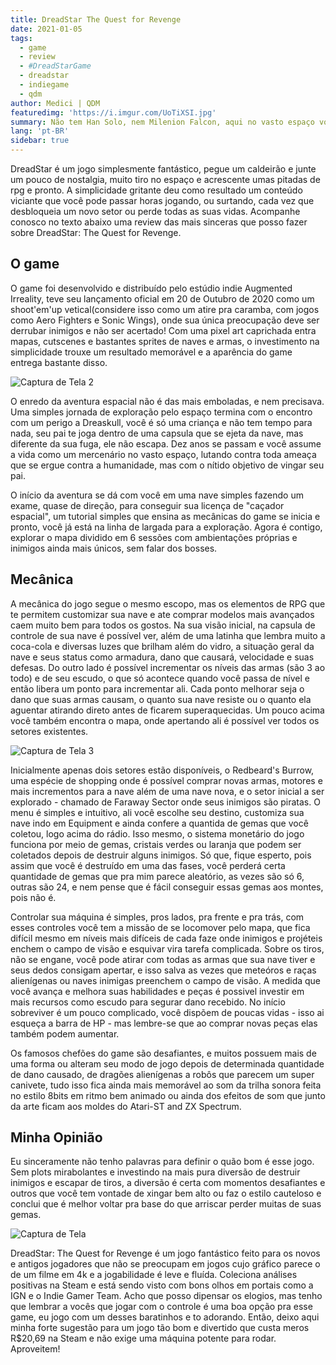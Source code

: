 ```yaml
---
title: DreadStar The Quest for Revenge
date: 2021-01-05
tags: 
  - game
  - review
  - #DreadStarGame
  - dreadstar
  - indiegame
  - qdm
author: Medici | QDM
featuredimg: 'https://i.imgur.com/UoTiXSI.jpg'
summary: Não tem Han Solo, nem Milenion Falcon, aqui no vasto espaço você procura a DreadSkull para vingar a morte de seu pai enquanto segue como um caçador de recompensas no espaço. Um jogo retrô com pitadas de brilhantismo para todos!
lang: 'pt-BR'
sidebar: true
---
```


DreadStar é um jogo simplesmente fantástico, pegue um caldeirão e junte um pouco de nostalgia, muito tiro no espaço e acrescente umas pitadas de rpg e pronto. A simplicidade gritante deu como resultado um conteúdo viciante que você pode passar horas jogando, ou surtando, cada vez que desbloqueia um novo setor ou perde todas as suas vidas. Acompanhe conosco no texto abaixo uma review das mais sinceras que posso fazer sobre DreadStar: The Quest for Revenge.

## O game

O game foi desenvolvido e distribuído pelo estúdio indie Augmented Irreality, teve seu lançamento oficial em 20 de Outubro de 2020 como um shoot'em'up vetical(considere isso como um atire pra caramba, com jogos como Aero Fighters e Sonic Wings), onde sua única preocupação deve ser derrubar inimigos e não ser acertado! Com uma pixel art caprichada entra mapas, cutscenes e bastantes sprites de naves e armas, o investimento na simplicidade trouxe um resultado memorável e a aparência do game entrega bastante disso.

![Captura de Tela 2](https://i.imgur.com/QdsIhzx.jpg)

O enredo da aventura espacial não é das mais emboladas, e nem precisava. Uma simples jornada de exploração pelo espaço termina com o encontro com um perigo a Dreaskull, você é só uma criança e não tem tempo para nada, seu pai te joga dentro de uma capsula que se ejeta da nave, mas diferente da sua fuga, ele não escapa. Dez anos se passam e você assume a vida como um mercenário no vasto espaço, lutando contra toda ameaça que se ergue contra a humanidade, mas com o nítido objetivo de vingar seu pai.

O início da aventura se dá com você em uma nave simples fazendo um exame, quase de direção, para conseguir sua licença de "caçador espacial", um tutorial simples que ensina as mecânicas do game se inicia e pronto, você já está na linha de largada para a exploração. Agora é contigo, explorar o mapa dividido em 6 sessões com ambientações próprias e inimigos ainda mais únicos, sem falar dos bosses.

## Mecânica

A mecânica do jogo segue o mesmo escopo, mas os elementos de RPG que te permitem customizar sua nave e ate comprar modelos mais avançados caem muito bem para todos os gostos. Na sua visão inicial, na capsula de controle de sua nave é possível ver, além de uma latinha que lembra muito a coca-cola e diversas luzes que brilham além do vidro, a situação geral da nave e seus status como armadura, dano que causará, velocidade e suas defesas. Do outro lado é possível incrementar os níveis das armas (são 3 ao todo) e de seu escudo, o que só acontece quando você passa de nível e então libera um ponto para incrementar ali. Cada ponto melhorar seja o dano que suas armas causam, o quanto sua nave resiste ou o quanto ela aguentar atirando direto antes de ficarem superaquecidas. Um pouco acima você também encontra o mapa, onde apertando ali é possível ver todos os setores existentes.

![Captura de Tela 3](https://i.imgur.com/ihG5YIM.jpg)

Inicialmente apenas dois setores estão disponíveis, o Redbeard's Burrow, uma espécie de shopping onde é possível comprar novas armas, motores e mais incrementos para a nave além de uma nave nova, e o setor inicial a ser explorado - chamado de Faraway Sector onde seus inimigos são piratas. O menu é simples e intuitivo, ali você escolhe seu destino, customiza sua nave indo em Equipment e ainda confere a quantida de gemas que você coletou, logo acima do rádio. Isso mesmo, o sistema monetário do jogo funciona por meio de gemas, cristais verdes ou laranja que podem ser coletados depois de destruir alguns inimigos. Só que, fique esperto, pois assim que você é destruído em uma das fases, você perderá certa quantidade de gemas que pra mim parece aleatório, as vezes são só 6, outras são 24, e nem pense que é fácil conseguir essas gemas aos montes, pois não é.

Controlar sua máquina é simples, pros lados, pra frente e pra trás, com esses controles você tem a missão de se locomover pelo mapa, que fica difícil mesmo em níveis mais difíceis de cada faze onde inimigos e projéteis enchem o campo de visão e esquivar vira tarefa complicada. Sobre os tiros, não se engane, você pode atirar com todas as armas que sua nave tiver e seus dedos consigam apertar, e isso salva as vezes que meteóros e raças alienígenas ou naves inimigas preenchem o campo de visão. A medida que você avança e melhora suas habilidades e peças é possivel investir em mais recursos como escudo para segurar dano recebido. No início sobreviver é um pouco complicado, você dispõem de poucas vidas - isso ai esqueça a barra de HP - mas lembre-se que ao comprar novas peças elas também podem aumentar.

Os famosos chefões do game são desafiantes, e muitos possuem mais de uma forma ou alteram seu modo de jogo depois de determinada quantidade de dano causado, de dragões alienígenas a robôs que parecem um super canivete, tudo isso fica ainda mais memorável ao som da trilha sonora feita no estilo 8bits em ritmo bem animado ou ainda dos efeitos de som que junto da arte ficam aos moldes do Atari-ST and ZX Spectrum.

## Minha Opinião

Eu sinceramente não tenho palavras para definir o quão bom é esse jogo. Sem plots mirabolantes e investindo na mais pura diversão de destruir inimigos e escapar de tiros, a diversão é certa com momentos desafiantes e outros que você tem vontade de xingar bem alto ou faz o estilo cauteloso e conclui que é melhor voltar pra base do que arriscar perder muitas de suas gemas. 

![Captura de Tela](https://i.imgur.com/bT1BOSD.jpg)

DreadStar: The Quest for Revenge é um jogo fantástico feito para os novos e antigos jogadores que não se preocupam em jogos cujo gráfico parece o de um filme em 4k e a jogabilidade é leve e fluída. Coleciona análises positivas na Steam e está sendo visto com bons olhos em portais como a IGN e o Indie Gamer Team. Acho que posso dipensar os elogios, mas tenho que lembrar a vocês que jogar com o controle é uma boa opção pra esse game, eu jogo com um desses baratinhos e to adorando. Então, deixo aqui minha forte sugestão para um jogo tão bom e divertido que custa meros R$20,69 na Steam e não exige uma máquina potente para rodar. Aproveitem!